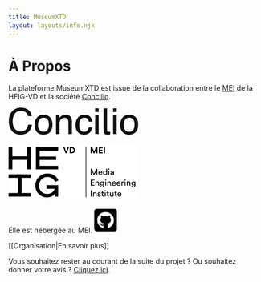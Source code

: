 ```yaml
---
title: MuseumXTD
layout: layouts/info.njk
---
```

# À Propos
La plateforme MuseumXTD est issue de la collaboration entre le [MEI](https://heig-vd.ch/rad/instituts/mei) de la HEIG-VD et la société [Concilio](https://www.concilioltd.com/). 

<picture>
  <source media="(min-width: 600px)" srcset="/images/Logo-Concilio.svg" />
  <a href="https://www.concilioltd.com/" title="concilioltd.com"><img alt="Logo Concilio" src="/images/Logo-Concilio.svg"></a>
</picture>
<br>
<br>
<picture>
  <source media="(min-width: 600px)" srcset="/images/Logo_HEIG-VD_MEI.svg" />
  <a href="https://heig-vd.ch/rad/instituts/mei/" title="MEI HEIG-VD"><img alt="Logo MEI" src="/images/Logo_HEIG-VD_MEI.svg"></a>
</picture>
<br>

Elle est hébergée au MEI. 
<picture>
  <source media="(min-width: 600px)" srcset="/images/Logo_Github.png" />
  <a href="https://github.com/MediaComem/museumXTD" title="Lien vers le repo github"><img alt="Logo github" src="/images/Logo_Github.png" width="45" height="51"></a>
</picture> 



[[Organisation|En savoir plus]]

Vous souhaitez rester au courant de la suite du projet ? Ou souhaitez donner votre avis ? [Cliquez ici](https://6e13e580.sibforms.com/serve/MUIEAM8HkpKeGtbSC_ctY9TgptG1pyQONBgdiPo21D7TzsBjv9V28uLHfcmCC1WXWxWdBDnpLcZZ5RLbmDxs-1EY9-lIlsR_42yPzUSU65UgN1nUaoN1J_zRd_YL0-6zlHi4BFiN5ggPwvvuBW8ZbUGvgbZPPwL2CfMRO2dyiVG7UH89Sghts0BKggzfhVOycYh58-YLImLPYk8b). 

